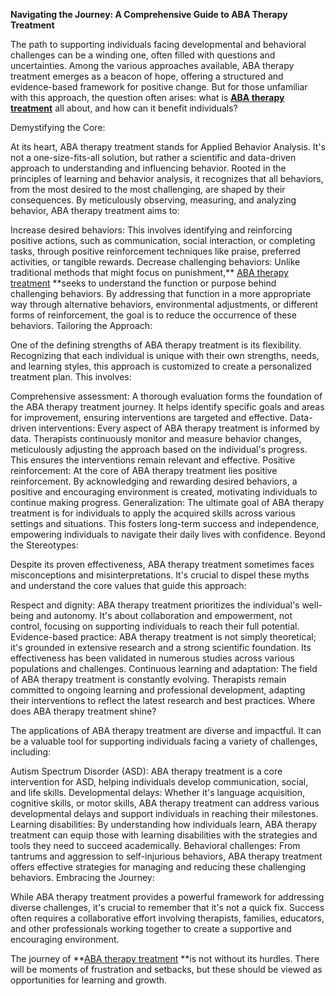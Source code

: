**Navigating the Journey: A Comprehensive Guide to ABA Therapy Treatment**

The path to supporting individuals facing developmental and behavioral challenges can be a winding one, often filled with questions and uncertainties. Among the various approaches available, ABA therapy treatment emerges as a beacon of hope, offering a structured and evidence-based framework for positive change. But for those unfamiliar with this approach, the question often arises: what is **[ABA therapy treatment](https://www.butterflylearnings.com/aba-therapy)** all about, and how can it benefit individuals?

Demystifying the Core:

At its heart, ABA therapy treatment stands for Applied Behavior Analysis. It's not a one-size-fits-all solution, but rather a scientific and data-driven approach to understanding and influencing behavior. Rooted in the principles of learning and behavior analysis, it recognizes that all behaviors, from the most desired to the most challenging, are shaped by their consequences. By meticulously observing, measuring, and analyzing behavior, ABA therapy treatment aims to:

Increase desired behaviors: This involves identifying and reinforcing positive actions, such as communication, social interaction, or completing tasks, through positive reinforcement techniques like praise, preferred activities, or tangible rewards.
Decrease challenging behaviors: Unlike traditional methods that might focus on punishment,** [ABA therapy treatment](https://www.butterflylearnings.com/aba-therapy) **seeks to understand the function or purpose behind challenging behaviors. By addressing that function in a more appropriate way through alternative behaviors, environmental adjustments, or different forms of reinforcement, the goal is to reduce the occurrence of these behaviors.
Tailoring the Approach:

One of the defining strengths of ABA therapy treatment is its flexibility. Recognizing that each individual is unique with their own strengths, needs, and learning styles, this approach is customized to create a personalized treatment plan. This involves:

Comprehensive assessment: A thorough evaluation forms the foundation of the ABA therapy treatment journey. It helps identify specific goals and areas for improvement, ensuring interventions are targeted and effective.
Data-driven interventions: Every aspect of ABA therapy treatment is informed by data. Therapists continuously monitor and measure behavior changes, meticulously adjusting the approach based on the individual's progress. This ensures the interventions remain relevant and effective.
Positive reinforcement: At the core of ABA therapy treatment lies positive reinforcement. By acknowledging and rewarding desired behaviors, a positive and encouraging environment is created, motivating individuals to continue making progress.
Generalization: The ultimate goal of ABA therapy treatment is for individuals to apply the acquired skills across various settings and situations. This fosters long-term success and independence, empowering individuals to navigate their daily lives with confidence.
Beyond the Stereotypes:

Despite its proven effectiveness, ABA therapy treatment sometimes faces misconceptions and misinterpretations. It's crucial to dispel these myths and understand the core values that guide this approach:

Respect and dignity: ABA therapy treatment prioritizes the individual's well-being and autonomy. It's about collaboration and empowerment, not control, focusing on supporting individuals to reach their full potential.
Evidence-based practice: ABA therapy treatment is not simply theoretical; it's grounded in extensive research and a strong scientific foundation. Its effectiveness has been validated in numerous studies across various populations and challenges.
Continuous learning and adaptation: The field of ABA therapy treatment is constantly evolving. Therapists remain committed to ongoing learning and professional development, adapting their interventions to reflect the latest research and best practices.
Where does ABA therapy treatment shine?

The applications of ABA therapy treatment are diverse and impactful. It can be a valuable tool for supporting individuals facing a variety of challenges, including:

Autism Spectrum Disorder (ASD): ABA therapy treatment is a core intervention for ASD, helping individuals develop communication, social, and life skills.
Developmental delays: Whether it's language acquisition, cognitive skills, or motor skills, ABA therapy treatment can address various developmental delays and support individuals in reaching their milestones.
Learning disabilities: By understanding how individuals learn, ABA therapy treatment can equip those with learning disabilities with the strategies and tools they need to succeed academically.
Behavioral challenges: From tantrums and aggression to self-injurious behaviors, ABA therapy treatment offers effective strategies for managing and reducing these challenging behaviors.
Embracing the Journey:

While ABA therapy treatment provides a powerful framework for addressing diverse challenges, it's crucial to remember that it's not a quick fix. Success often requires a collaborative effort involving therapists, families, educators, and other professionals working together to create a supportive and encouraging environment.

The journey of **[ABA therapy treatment](https://www.butterflylearnings.com/aba-therapy) **is not without its hurdles. There will be moments of frustration and setbacks, but these should be viewed as opportunities for learning and growth.
